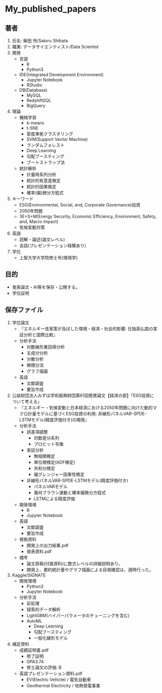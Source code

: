 # My_published_papers
## 著者
1. 氏名: 柴田 怜/Satoru Shibata
1. 職業: データサイエンティスト/Data Scientist
1. 開発
	- 言語
		- R
		- Python3
	- IDE(Integrated Development Environment)
		- Jupyter Notebook
		- RStudio
	- DB(Database)
		- MySQL
		- RedshiftSQL
		- BigQuery
1. 理論
	- 機械学習
		- k-means
		- t-SNE
		- 密度準拠クラスタリング
		- SVM(Support Vector Machine)
		- ランダムフォレスト
		- Deep Learning
		- 勾配ブースティング
		- ブートストラップ法
	- 統計解析
		- 計量時系列分析
		- 統計的有意差検定
		- 統計的因果推定
		- 確率(偏)微分方程式
1. キーワード
	- ESG(Environmental, Social, and, Corporate Governance)投資
	- 2050年問題
	- 3E+S+M(Energy Security, Economic Efficiency, Environment, Safety, and, Macro impact)
	- 気候変動対策
1. 英語
	- 読解・論述(論文レベル)
	- 会話(プレゼンテーション経験あり)
1. 学位
	- 上智大学大学院修士号(環境学)
## 目的
- 発表論文・AI等を保存・公開する。
- 学位証明
## 保存ファイル
1. 学位論文
    - 『エネルギー改革策が及ぼした環境・経済・社会的影響: 日独英仏国の実証分析と国際比較』
    - 分析手法
         - 対数線形重回帰分析
         - 主成分分析
         - 分散分析
         - 微積分法
         - グラフ描画
    - 英語
        - 文献調査
        - 要旨作成
1. 公益財団法人みずほ学術振興財団第61回懸賞論文【経済の部】「ESG投資について考える」
    - 『エネルギー・気候変動と日本経済における2050年問題に向けた動的マクロ計量モデルに基づくESG投資の利用: 非線形パネルVAR-SPDE-LSTMモデル(精度評価付き)の開発』
    - 分析手法
        - 誤差項調整
            - 対数差分系列
            - プロビット写像
        - 実証分析
            - 無相関検定
            - 単位根検定(ADF検定)
            - 共和分検定
            - 偏グレンジャー因果性検定
        - 非線形パネルVAR-SPDE-LSTMモデル(精度評価付き)
            - パネルVARモデル
            - 幾何ブラウン運動と確率偏微分方程式
            - LSTMによる精度評価
    - 開発環境
    	- R
        - Jupyter Notebook
    - 英語
        - 文献調査
        - 要旨作成
    - 根拠資料
        - 開発上の出力結果.pdf
        - 発表資料.pdf
     - 備考
        - 論文原稿(付属資料)に数式レベルの詳細説明あり。
        - 開発上、要約統計量やグラフ描画による目視確認は、適時行った。
1. Kaggle/SIGNATE
	- 開発環境
		- Python3
		- Jupyter Notebook
	- 分析手法
		- 前処理
		- 探索的データ解析
		- LightGBM(ハイパーパラメータのチューニングを含む)
		- AutoML
			- Deep Learning
			- 勾配ブースティング
			- 一般化線形モデル
1. 補足資料
    - 成績証明書.pdf
        - 修了証明
        - GPA3.74
        - 修士論文の評価: B
    - 英語プレゼンテーション資料.pdf
        - EV(Electric Vehicle) / 電気自動車
        - Geothermal Electricity / 地熱発電事業
